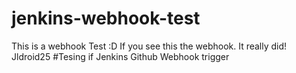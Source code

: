 # jenkins-webhook-test
This is a webhook Test :D
If you see this the webhook. It really did! Jldroid25
#Tesing if Jenkins Github  Webhook trigger
